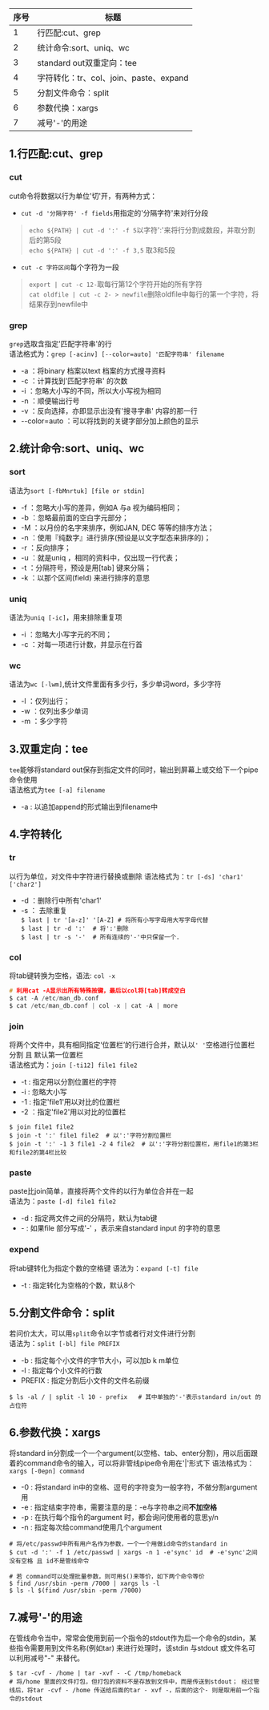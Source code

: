 序号|标题
--|--
1|行匹配:cut、grep
2|统计命令:sort、uniq、wc
3|standard out双重定向：tee
4|字符转化：tr、col、join、paste、expand
5|分割文件命令：split
6|参数代换：xargs
7|减号'-'的用途

## 1.行匹配:cut、grep
### cut
cut命令将数据以行为单位'切'开，有两种方式：
* `cut -d '分隔字符' -f fields`用指定的'分隔字符'来对行分段
>`echo ${PATH} | cut -d ':' -f 5`以字符':'来将行分割成数段，并取分割后的第5段  
>`echo ${PATH} | cut -d ':' -f 3,5` 取3和5段
* `cut -c 字符区间`每个字符为一段
>`export | cut -c 12-`取每行第12个字符开始的所有字符  
>`cat oldfile | cut -c 2- > newfile`删除oldfile中每行的第一个字符，将结果存到newfile中
### grep
`grep`选取含指定'匹配字符串'的行  
语法格式为：`grep [-acinv] [--color=auto] '匹配字符串' filename`
* -a ：将binary 档案以text 档案的方式搜寻资料
* -c ：计算找到'匹配字符串' 的次数
* -i ：忽略大小写的不同，所以大小写视为相同
* -n ：顺便输出行号
* -v ：反向选择，亦即显示出没有'搜寻字串' 内容的那一行
* --color=auto ：可以将找到的关键字部分加上颜色的显示
## 2.统计命令:sort、uniq、wc
### sort
语法为`sort [-fbMnrtuk] [file or stdin]`
* -f ：忽略大小写的差异，例如A 与a 视为编码相同；
* -b ：忽略最前面的空白字元部分；
* -M ：以月份的名字来排序，例如JAN, DEC 等等的排序方法；
* -n ：使用『纯数字』进行排序(预设是以文字型态来排序的)；
* -r ：反向排序；
* -u ：就是uniq ，相同的资料中，仅出现一行代表；
* -t ：分隔符号，预设是用[tab] 键来分隔；
* -k ：以那个区间(field) 来进行排序的意思
### uniq
语法为`uniq [-ic]`，用来排除重复项
* -i ：忽略大小写字元的不同；
* -c ：对每一项进行计数，并显示在行首
### wc
语法为`wc [-lwm]`,统计文件里面有多少行，多少单词word，多少字符
* -l ：仅列出行；
* -w ：仅列出多少单词
* -m ：多少字符
## 3.双重定向：tee
`tee`能够将standard out保存到指定文件的同时，输出到屏幕上或交给下一个pipe命令使用  
语法格式为`tee [-a] filename`
* -a : 以追加append的形式输出到filename中
## 4.字符转化
### tr
以行为单位，对文件中字符进行替换或删除
语法格式为：`tr [-ds] 'char1' ['char2'] `
* -d ：删除行中所有'char1'
* -s ： 去除重复  
`$ last | tr '[a-z]' '[A-Z] # 将所有小写字母用大写字母代替 `   
`$ last | tr -d ':'  # 将':'删除`  
`$ last | tr -s '-'  # 所有连续的'-'中只保留一个.`  
### col
将tab键转换为空格，语法: `col -x`  
```c
# 利用cat -A显示出所有特殊按键，最后以col将[tab]转成空白
$ cat -A /etc/man_db.conf
$ cat /etc/man_db.conf | col -x | cat -A | more
```
### join
将两个文件中，具有相同指定‘位置栏’的行进行合并，默认以`' '`空格进行位置栏分割 且 默认第一位置栏  
语法格式为：`join [-ti12] file1 file2`  
* -t : 指定用以分割位置栏的字符
* -i : 忽略大小写
* -1 : 指定'file1'用以对比的位置栏
* -2 ：指定'file2'用以对比的位置栏
```
$ join file1 file2
$ join -t ':' file1 file2  # 以':'字符分割位置栏
$ join -t ':' -1 3 file1 -2 4 file2  # 以':'字符分割位置栏，用file1的第3栏和file2的第4栏比较
```
### paste
paste比join简单，直接将两个文件的以行为单位合并在一起  
语法为：`paste [-d] file1 file2`  
* -d : 指定两文件之间的分隔符，默认为tab键
* \- : 如果file 部分写成'-' ，表示来自standard input 的字符的意思
### expend
将tab键转化为指定个数的空格键
语法为：`expand [-t] file`  
* -t : 指定转化为空格的个数，默认8个  
## 5.分割文件命令：split
若问价太大，可以用`split`命令以字节或者行对文件进行分割  
语法为：`split [-bl] file PREFIX`  
* -b : 指定每个小文件的字节大小，可以加b k m单位  
* -l : 指定每个小文件的行数
* PREFIX : 指定分割后小文件的文件名前缀  
```
$ ls -al / | split -l 10 - prefix   # 其中单独的'-'表示standard in/out 的占位符
```
## 6.参数代换：xargs
将standard in分割成一个一个argument(以空格、tab、enter分割)，用以后面跟着的command命令的输入，可以将非管线pipe命令用在'|'形式下
语法格式为：`xargs [-0epn] command`  
* -0 : 将standard in中的空格、逗号的字符变为一般字符，不做分割argument用  
* -e : 指定结束字符串，需要注意的是：-e与字符串之间**不加空格**  
* -p : 在执行每个指令的argument 时，都会询问使用者的意思y/n  
* -n : 指定每次给command使用几个argument  
```
# 将/etc/passwd中所有用户名作为参数，一个一个用做id命令的standard in
$ cut -d ':' -f 1 /etc/passwd | xargs -n 1 -e'sync' id  # -e'sync'之间没有空格 且 id不是管线命令

# 若 command可以处理批量参数，则可用$()来等价，如下两个命令等价
$ find /usr/sbin -perm /7000 | xargs ls -l
$ ls -l $(find /usr/sbin -perm /7000)
```
## 7.减号'-'的用途
在管线命令当中，常常会使用到前一个指令的stdout作为后一个命令的stdin，某些指令需要用到文件名称(例如tar) 来进行处理时，该stdin 与stdout
或文件名可以利用减号"-" 来替代。
```
$ tar -cvf - /home | tar -xvf - -C /tmp/homeback
# 将/home 里面的文件打包，但打包的资料不是存放到文件中，而是传送到stdout； 经过管线后，将tar -cvf - /home 传送给后面的tar - xvf -，后面的这个- 则是取用前一个指令的stdout
```
